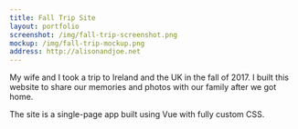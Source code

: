 ```yaml
---
title: Fall Trip Site
layout: portfolio
screenshot: /img/fall-trip-screenshot.png
mockup: /img/fall-trip-mockup.png
address: http://alisonandjoe.net
---
```


My wife and I took a trip to Ireland and the UK in the fall of 2017. I built this website to share our memories and photos with our family after we got home.

The site is a single-page app built using Vue with fully custom CSS.
